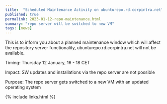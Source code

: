 ```yaml
---
title:  "Scheduled Maintenance Activity on ubunturepo.rd.corpintra.net"
published: true
permalink: 2023-01-12-repo-maintenance.html
summary: "repo server will be switched to new VM"
tags: [news]
---
```


This is to inform you about a planned maintenance window which will affect the repository 
server functionality, ubunturepo.rd.corpintra.net will not be available.

Timing: Thursday 12 January, 16 - 18 CET 

Impact: SW updates and installations via the repo server are not possible 

Purpose: The repo server gets switched to a new VM with an updated operating system 

{% include links.html %}
